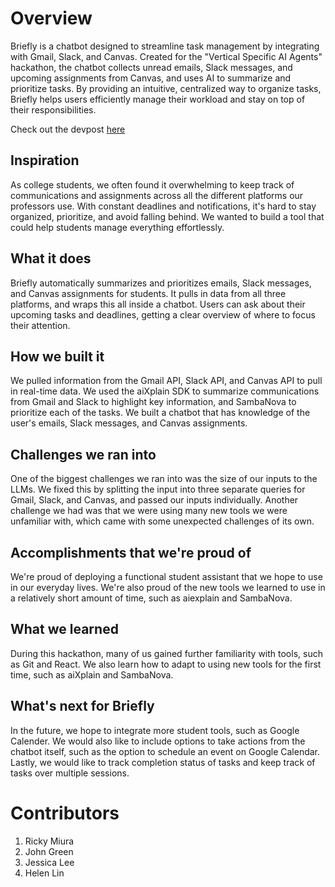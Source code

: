 # Overview

Briefly is a chatbot designed to streamline task management by integrating with Gmail, Slack, and Canvas. Created for the "Vertical Specific AI Agents" hackathon, the chatbot collects unread emails, Slack messages, and upcoming assignments from Canvas, and uses AI to summarize and prioritize tasks. By providing an intuitive, centralized way to organize tasks, Briefly helps users efficiently manage their workload and stay on top of their responsibilities.

Check out the devpost [here](https://devpost.com/software/briefly-swr9vu)

## Inspiration
As college students, we often found it overwhelming to keep track of communications and assignments across all the different platforms our professors use. With constant deadlines and notifications, it's hard to stay organized, prioritize, and avoid falling behind. We wanted to build a tool that could help students manage everything effortlessly.

## What it does
Briefly automatically summarizes and prioritizes emails, Slack messages, and Canvas assignments for students. It pulls in data from all three platforms, and wraps this all inside a chatbot. Users can ask about their upcoming tasks and deadlines, getting a clear overview of where to focus their attention. 

## How we built it
We pulled information from the Gmail API, Slack API, and Canvas API to pull in real-time data. We used the aiXplain SDK to summarize communications from Gmail and Slack to highlight key information, and SambaNova to prioritize each of the tasks. We built a chatbot that has knowledge of the user's emails, Slack messages, and Canvas assignments.

## Challenges we ran into
One of the biggest challenges we ran into was the size of our inputs to the LLMs. We fixed this by splitting the input into three separate queries for Gmail, Slack, and Canvas, and passed our inputs individually. Another challenge we had was that we were using many new tools we were unfamiliar with, which came with some unexpected challenges of its own.

## Accomplishments that we're proud of
We're proud of deploying a functional student assistant that we hope to use in our everyday lives. We're also proud of the new tools we learned to use in a relatively short amount of time, such as aiexplain and SambaNova. 

## What we learned
During this hackathon, many of us gained further familiarity with tools, such as Git and React. We also learn how to adapt to using new tools for the first time, such as aiXplain and SambaNova.

## What's next for Briefly
In the future, we hope to integrate more student tools, such as Google Calender. We would also like to include options to take actions from the chatbot itself, such as the option to schedule an event on Google Calendar. Lastly, we would like to track completion status of tasks and keep track of tasks over multiple sessions.

# Contributors 
1. Ricky Miura
2. John Green
3. Jessica Lee
4. Helen Lin
